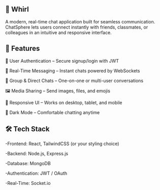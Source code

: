 ## 💬 Whirl

A modern, real-time chat application built for seamless communication.
ChatSphere lets users connect instantly with friends, classmates, or colleagues in an intuitive and responsive interface.

## 🚀 Features

🔐 User Authentication – Secure signup/login with JWT

💬 Real-Time Messaging – Instant chats powered by WebSockets

👥 Group & Direct Chats – One-on-one or multi-user conversations

🖼️ Media Sharing – Send images, files, and emojis

📱 Responsive UI – Works on desktop, tablet, and mobile

🌙 Dark Mode – Comfortable chatting anytime


## 🛠️ Tech Stack

-Frontend: React, TailwindCSS (or your styling choice)

-Backend: Node.js, Express.js

-Database: MongoDB

-Authentication: JWT / OAuth

-Real-Time: Socket.io

